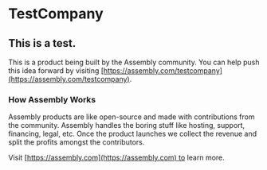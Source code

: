 # TestCompany

## This is a test.

This is a product being built by the Assembly community. You can help push this idea forward by visiting [https://assembly.com/testcompany](https://assembly.com/testcompany).

### How Assembly Works

Assembly products are like open-source and made with contributions from the community. Assembly handles the boring stuff like hosting, support, financing, legal, etc. Once the product launches we collect the revenue and split the profits amongst the contributors.

Visit [https://assembly.com](https://assembly.com) to learn more.
